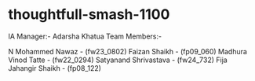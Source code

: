 # thoughtfull-smash-1100


IA Manager:- 
Adarsha Khatua
Team Members:-

N Mohammed Nawaz - (fw23_0802)
Faizan Shaikh - (fp09_060)
Madhura Vinod Tatte - (fw22_0294)
Satyanand Shrivastava - (fw24_732)
Fija Jahangir Shaikh - (fp08_122)